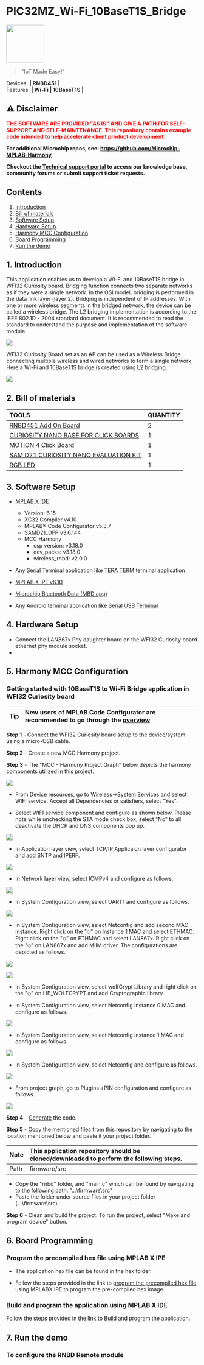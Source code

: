 # PIC32MZ_Wi-Fi_10BaseT1S_Bridge

<img src="Docs/IoT-Made-Easy-Logo.png" width=100>


> "IoT Made Easy!" 

Devices: **| RNBD451 |**<br>
Features: **| Wi-Fi | 10BaseT1S |**


## ⚠ Disclaimer

<p><span style="color:red"><b>
THE SOFTWARE ARE PROVIDED "AS IS" AND GIVE A PATH FOR SELF-SUPPORT AND SELF-MAINTENANCE. This repository contains example code intended to help accelerate client product development. </br>

For additional Microchip repos, see: <a href="https://github.com/Microchip-MPLAB-Harmony" target="_blank">https://github.com/Microchip-MPLAB-Harmony</a>

Checkout the <a href="https://microchipsupport.force.com/s/" target="_blank">Technical support portal</a> to access our knowledge base, community forums or submit support ticket requests.
</span></p></b>

## Contents

1. [Introduction](#step1)
1. [Bill of materials](#step2)
1. [Software Setup](#step3)
1. [Hardware Setup](#step4)
1. [Harmony MCC Configuration](#step5)
1. [Board Programming](#step6)
1. [Run the demo](#step7)

## 1. Introduction<a name="step1">

This application enables us to develop a Wi-Fi and 10BaseT1S bridge in WFI32 Curiosity board. Bridging function connects two separate networks as if they were a single network. In the OSI model, bridging is performed in the data link layer (layer 2). Bridging is independent of IP addresses. With one or more wireless segments in the bridged network, the device can be called a wireless bridge. The L2 bridging implementation is according to the IEEE 802.1D - 2004 standard document. It is recommended to read the standard to understand the purpose and implementation of the software module.

![](Docs/bridging.png)

WFI32 Curiosity Board set as an AP can be used as a Wireless Bridge connecting multiple wireless and wired networks to form a single network. Here a Wi-Fi and 10BaseT1S bridge is created using L2 bridging.

![](Docs/Setup.PNG)


## 2. Bill of materials<a name="step2">

| TOOLS | QUANTITY |
| :- | :- |
| [RNBD451 Add On Board](https://www.microchip.com/en-us/development-tool/ev25f14a#:~:text=The%20RNBD451%20Add%20On%20Board,%E2%84%A2%20Add%20On%20Bus%20Standard.) | 2 |
| [CURIOSITY NANO BASE FOR CLICK BOARDS](https://www.microchip.com/en-us/development-tool/ac164162) | 1 |
| [MOTION 4 Click Board](https://www.mikroe.com/motion-4-click) | 1 |
| [SAM D21 CURIOSITY NANO EVALUATION KIT](https://www.microchip.com/en-us/development-tool/dm320119) | 1 |
| [RGB LED](https://robu.in/product/smd-3-color-led-module/?gclid=CjwKCAjwnOipBhBQEiwACyGLug8P2eCIRrBCrqG8vFfO2SSnP1c16q9UcsoS562nDKz1k9rgzWT0sBoCbZsQAvD_BwE) | 1 |

## 3. Software Setup<a name="step3">

- [MPLAB X IDE ](https://www.microchip.com/en-us/tools-resources/develop/mplab-x-ide#tabs)

    - Version: 6.15
	- XC32 Compiler v4.10
	- MPLAB® Code Configurator v5.3.7
	- SAMD21_DFP v3.6.144
	- MCC Harmony
	  - csp version: v3.18.0
	  - dev_packs: v3.18.0
	  - wireless_rnbd: v2.0.0

- Any Serial Terminal application like [TERA TERM](https://download.cnet.com/Tera-Term/3000-2094_4-75766675.html) terminal application

- [MPLAB X IPE v6.10](https://microchipdeveloper.com/ipe:installation)

- [Microchip Bluetooth Data (MBD app)](https://play.google.com/store/apps/details?id=com.microchip.bluetooth.data&hl=en&gl=US)

- Any Android terminal application like [Serial USB Terminal](https://play.google.com/store/apps/details?id=de.kai_morich.serial_usb_terminal)


## 4. Hardware Setup<a name="step4">

- Connect the LAN867x Phy daughter board on the WFI32 Curiosity board ethernet phy module socket.
-  

## 5. Harmony MCC Configuration<a name="step5">

### Getting started with 10BaseT1S to Wi-Fi Bridge application in WFI32 Curiosity board 

| Tip | New users of MPLAB Code Configurator are recommended to go through the [overview](https://onlinedocs.microchip.com/pr/GUID-1F7007B8-9A46-4D03-AEED-650357BA760D-en-US-6/index.html?GUID-B5D058F5-1D0B-4720-8649-ACE5C0EEE2C0) |
| :- | :- |

**Step 1** - Connect the WFI32 Curiosity board setup to the device/system using a micro-USB cable.

**Step 2** - Create a new MCC Harmony project.

**Step 3** - The "MCC - Harmony Project Graph" below depicts the harmony components utilized in this project.

![](Docs/Project_grph.PNG)

- From Device resources, go to Wireless->System Services and select WIFI service. Accept all Dependencies or satisfiers, select "Yes". 

- Select WIFI service component and configure as shown below. Please note while unchecking the STA mode check box, select "No" to all deactivate the DHCP and DNS components pop up.

![](Docs/WiFi_service.PNG)

- In Application layer view, select TCP/IP Applicaion layer configurator and add SNTP and IPERF.

![](Docs/SNTP.PNG)

- In Network layer view, select ICMPv4 and configure as follows.

![](Docs/ICMP4.PNG)

- In System Configuration view, select UART1 and configure as follows.

![](Docs/UART1.PNG)

- In System Configuration view, select Netconfig and add second MAC instance. Right click on the "⬦" on Instance 1 MAC and select ETHMAC. Right click on the "⬦" on ETHMAC and select LAN867x. Right click on the "⬦" on LAN867x and add MIIM driver. The configurations are depicted as follows.

![](Docs/Lan867x.PNG)

![](Docs/ETH_MAC.PNG)

- In System Configuration view, select wolfCrypt Library and right click on the "⬦" on LIB_WOLFCRYPT and add Cryptographic library.

- In System Configuration view, select Netconfig Instance 0 MAC and configure as follows.

![](Docs/WiFi_MAC.PNG)

- In System Configuration view, select Netconfig Instance 1 MAC and configure as follows.

![](Docs/NETCONFIG_eth_mac.PNG)

- In System Configuration view, select Netconfig and configure as follows.

![](Docs/Netconfig.PNG)

- From project graph, go to Plugins->PIN configuration and configure as follows.

![](Docs/PIN_config.PNG)

**Step 4** - [Generate](https://onlinedocs.microchip.com/pr/GUID-A5330D3A-9F51-4A26-B71D-8503A493DF9C-en-US-1/index.html?GUID-9C28F407-4879-4174-9963-2CF34161398E) the code.
 
**Step 5** - Copy the mentioned files from this repository by navigating to the location mentioned below and paste it your project folder. 

| Note | This application repository should be cloned/downloaded to perform the following steps. |
| :- | :- |
| Path | firmware/src |

- Copy the "rnbd" folder, and "main.c" which can be found by navigating to the following path: "...\firmware\src"
- Paste the folder under source files in your project folder (...\firmware\src).

**Step 6** - Clean and build the project. To run the project, select "Make and program device" button.

## 6. Board Programming<a name="step6">

### Program the precompiled hex file using MPLAB X IPE

- The application hex file can be found in the hex folder.

- Follow the steps provided in the link to [program the precompiled hex file](https://microchipdeveloper.com/ipe:programming-device) using MPLABX IPE to program the pre-compiled hex image. 

### Build and program the application using MPLAB X IDE

Follow the steps provided in the link to [Build and program the application](https://github.com/Microchip-MPLAB-Harmony/wireless_apps_pic32cxbz2_wbz45/tree/master/apps/ble/advanced_applications/ble_sensor#build-and-program-the-application-guid-3d55fb8a-5995-439d-bcd6-deae7e8e78ad-section).

## 7. Run the demo<a name="step7">

### To configure the RNBD Remote module

